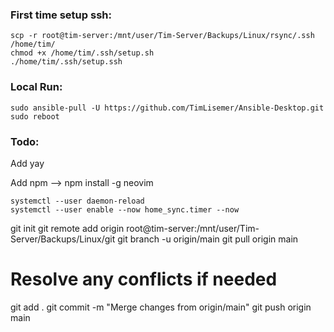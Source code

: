 ### First time setup ssh:

```
scp -r root@tim-server:/mnt/user/Tim-Server/Backups/Linux/rsync/.ssh /home/tim/
chmod +x /home/tim/.ssh/setup.sh
./home/tim/.ssh/setup.ssh
```

### Local Run:

```
sudo ansible-pull -U https://github.com/TimLisemer/Ansible-Desktop.git
sudo reboot
```

### Todo:

Add yay

Add npm --> npm install -g neovim
```
systemctl --user daemon-reload
systemctl --user enable --now home_sync.timer --now
```



git init
git remote add origin root@tim-server:/mnt/user/Tim-Server/Backups/Linux/git
git branch -u origin/main
git pull origin main
# Resolve any conflicts if needed
git add .
git commit -m "Merge changes from origin/main"
git push origin main
